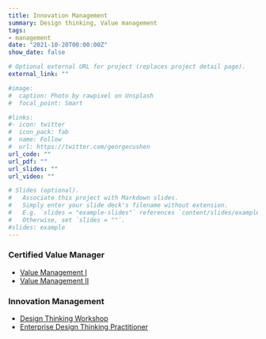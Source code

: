 ```yaml
---
title: Innovation Management
summary: Design thinking, Value management
tags: 
- management
date: "2021-10-20T00:00:00Z"
show_date: false

# Optional external URL for project (replaces project detail page).
external_link: ""

#image:
#  caption: Photo by rawpixel on Unsplash
#  focal_point: Smart

#links:
#- icon: twitter
#  icon_pack: fab
#  name: Follow
#  url: https://twitter.com/georgecushen
url_code: ""
url_pdf: ""
url_slides: ""
url_video: ""

# Slides (optional).
#   Associate this project with Markdown slides.
#   Simply enter your slide deck's filename without extension.
#   E.g. `slides = "example-slides"` references `content/slides/example-slides.md`.
#   Otherwise, set `slides = ""`.
#slides: example
---
```

### Certified Value Manager
* [Value Management I](https://drive.google.com/file/d/1-zI5ehh7Ccn7cWWSG-ATIPTYAgynq091/view?usp=sharing )
* [Value Management II](https://drive.google.com/file/d/1GbvPfOqk1RO-9Ekg0kRs_sTNVKV8gg-x/view?usp=sharing) 

### Innovation Management
* [Design Thinking Workshop]()  
* [Enterprise Design Thinking Practitioner](https://www.credly.com/badges/011cbf6e-8757-41cf-815d-76ae4d0cf37c/public_url)
<br />
<br /><div data-iframe-width="150" data-iframe-height="270" data-share-badge-id="011cbf6e-8757-41cf-815d-76ae4d0cf37c" data-share-badge-host="https://www.credly.com"></div><script type="text/javascript" async src="//cdn.credly.com/assets/utilities/embed.js"></script>
